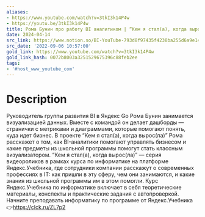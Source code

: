 ```yaml
---
aliases:
- https://www.youtube.com/watch?v=3tkI3k14P4w
- https://youtu.be/3tkI3k14P4w
title: Рома Бунин про работу BI аналитиком | “Кем я стал(а), когда вырос(ла)”
date: 2024-04-14
src_link: https://www.notion.so/BI-YouTube-793d8f97435f4238ba255d6a9e140b8a
src_date: '2022-09-06 10:57:00'
gold_link: https://www.youtube.com/watch?v=3tkI3k14P4w
gold_link_hash: 0072b8003a3251529675396c88feb2ee
tags:
- '#host_www_youtube_com'
---
```


# Description 
Руководитель группы развития BI в Яндекс Go Рома Бунин занимается визуализацией данных. Вместе с командой он делает дашборды — странички с метриками и диаграммами, которые помогают понять, куда идет бизнес.
В проекте “Кем я стал(а), когда вырос(ла)” Рома расскажет о том, как BI-аналитики помогают управлять бизнесом и какие предметы из школьной программы помогут стать классным визуализатором.
“Кем я стал(а), когда вырос(ла)” — серия видеороликов в рамках курса по информатике на платформе Яндекс.Учебника, где сотрудники компании расскажут о современных профессиях в IT: как пришли в эту сферу, чем они занимаются, и какие знания из школьной программы им в этом помогли.
Курс Яндекс.Учебника по информатике включает в себя теоретические материалы, конспекты и практические задания с автопроверкой.
Начните преподавать информатику по программе от Яндекс.Учебника👉https://clck.ru/ZL7p2